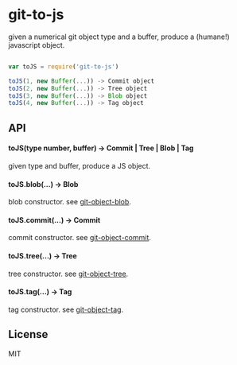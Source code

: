 # git-to-js

given a numerical git object type and a buffer,
produce a (humane!) javascript object.

```javascript

var toJS = require('git-to-js')

toJS(1, new Buffer(...)) -> Commit object
toJS(2, new Buffer(...)) -> Tree object
toJS(3, new Buffer(...)) -> Blob object
toJS(4, new Buffer(...)) -> Tag object

```

## API

#### toJS(type number, buffer) -> Commit | Tree | Blob | Tag

given type and buffer, produce a JS object.

#### toJS.blob(...) -> Blob

blob constructor. see [git-object-blob](http://npm.im/git-object-blob).

#### toJS.commit(...) -> Commit

commit constructor. see [git-object-commit](http://npm.im/git-object-commit).

#### toJS.tree(...) -> Tree

tree constructor. see [git-object-tree](http://npm.im/git-object-tree).

#### toJS.tag(...) -> Tag

tag constructor. see [git-object-tag](http://npm.im/git-object-tag).

## License

MIT
